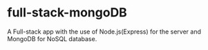 # full-stack-mongoDB
A Full-stack app with the use of Node.js(Express) for the server and MongoDB for NoSQL database.
